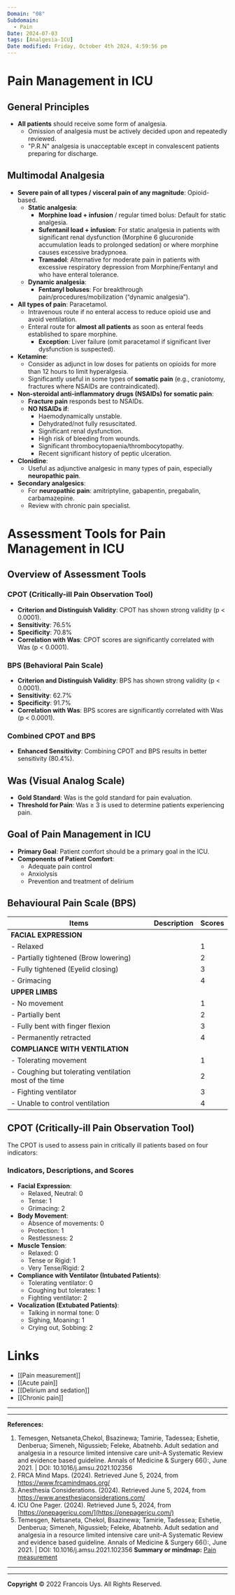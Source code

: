 ```yaml
---
Domain: "08"
Subdomain:
  - Pain
Date: 2024-07-03
tags: [Analgesia-ICU]
Date modified: Friday, October 4th 2024, 4:59:56 pm
---
```


# Pain Management in ICU

## General Principles
- **All patients** should receive some form of analgesia.
  - Omission of analgesia must be actively decided upon and repeatedly reviewed.
  - "P.R.N" analgesia is unacceptable except in convalescent patients preparing for discharge.
  
## Multimodal Analgesia
- **Severe pain of all types / visceral pain of any magnitude**: Opioid-based.
  - **Static analgesia**:
	- **Morphine load + infusion** / regular timed bolus: Default for static analgesia.
	- **Sufentanil load + infusion**: For static analgesia in patients with significant renal dysfunction (Morphine 6 glucuronide accumulation leads to prolonged sedation) or where morphine causes excessive bradypnoea.
	- **Tramadol**: Alternative for moderate pain in patients with excessive respiratory depression from Morphine/Fentanyl and who have enteral tolerance.
  - **Dynamic analgesia**:
	- **Fentanyl boluses**: For breakthrough pain/procedures/mobilization (“dynamic analgesia”).
- **All types of pain**: Paracetamol.
  - Intravenous route if no enteral access to reduce opioid use and avoid ventilation.
  - Enteral route for **almost all patients** as soon as enteral feeds established to spare morphine.
	- **Exception**: Liver failure (omit paracetamol if significant liver dysfunction is suspected).
- **Ketamine**:
  - Consider as adjunct in low doses for patients on opioids for more than 12 hours to limit hyperalgesia.
  - Significantly useful in some types of **somatic pain** (e.g., craniotomy, fractures where NSAIDs are contraindicated).
- **Non-steroidal anti-inflammatory drugs (NSAIDs) for somatic pain**:
  - **Fracture pain** responds best to NSAIDs.
  - **NO NSAIDs if**:
	- Haemodynamically unstable.
	- Dehydrated/not fully resuscitated.
	- Significant renal dysfunction.
	- High risk of bleeding from wounds.
	- Significant thrombocytopaenia/thrombocytopathy.
	- Recent significant history of peptic ulceration.
- **Clonidine**:
  - Useful as adjunctive analgesic in many types of pain, especially **neuropathic pain**.
- **Secondary analgesics**:
  - For **neuropathic pain**: amitriptyline, gabapentin, pregabalin, carbamazepine.
  - Review with chronic pain specialist.

# Assessment Tools for Pain Management in ICU

## Overview of Assessment Tools

### CPOT (Critically-ill Pain Observation Tool)

- **Criterion and Distinguish Validity**: CPOT has shown strong validity (p < 0.0001).
- **Sensitivity**: 76.5%
- **Specificity**: 70.8%
- **Correlation with Was**: CPOT scores are significantly correlated with Was (p < 0.0001).

### BPS (Behavioral Pain Scale)

- **Criterion and Distinguish Validity**: BPS has shown strong validity (p < 0.0001).
- **Sensitivity**: 62.7%
- **Specificity**: 91.7%
- **Correlation with Was**: BPS scores are significantly correlated with Was (p < 0.0001).

### Combined CPOT and BPS

- **Enhanced Sensitivity**: Combining CPOT and BPS results in better sensitivity (80.4%).

## Was (Visual Analog Scale)

- **Gold Standard**: Was is the gold standard for pain evaluation.
- **Threshold for Pain**: Was ≥ 3 is used to determine patients experiencing pain.

## Goal of Pain Management in ICU

- **Primary Goal**: Patient comfort should be a primary goal in the ICU.
- **Components of Patient Comfort**:
	- Adequate pain control
	- Anxiolysis
	- Prevention and treatment of delirium
## Behavioural Pain Scale (BPS)

| Items                | Description                                            | Scores |
|----------------------|--------------------------------------------------------|--------|
| **FACIAL EXPRESSION**|                                                        |        |
| - Relaxed            |                                                        | 1      |
| - Partially tightened (Brow lowering)  |                                    | 2      |
| - Fully tightened (Eyelid closing)    |                                    | 3      |
| - Grimacing          |                                                        | 4      |
| **UPPER LIMBS**      |                                                        |        |
| - No movement        |                                                        | 1      |
| - Partially bent     |                                                        | 2      |
| - Fully bent with finger flexion       |                                    | 3      |
| - Permanently retracted |                                                  | 4      |
| **COMPLIANCE WITH VENTILATION** |                                              |        |
| - Tolerating movement|                                                        | 1      |
| - Coughing but tolerating ventilation most of the time |                    | 2      |
| - Fighting ventilator|                                                        | 3      |
| - Unable to control ventilation |                                            | 4      |

## CPOT (Critically-ill Pain Observation Tool)

The CPOT is used to assess pain in critically ill patients based on four indicators:

### Indicators, Descriptions, and Scores
- **Facial Expression**:
  - Relaxed, Neutral: 0
  - Tense: 1
  - Grimacing: 2
- **Body Movement**:
  - Absence of movements: 0
  - Protection: 1
  - Restlessness: 2
- **Muscle Tension**:
  - Relaxed: 0
  - Tense or Rigid: 1
  - Very Tense/Rigid: 2
- **Compliance with Ventilator (Intubated Patients)**:
  - Tolerating ventilator: 0
  - Coughing but tolerates: 1
  - Fighting ventilator: 2
- **Vocalization (Extubated Patients)**:
  - Talking in normal tone: 0
  - Sighing, Moaning: 1
  - Crying out, Sobbing: 2

# Links
- [[Pain measurement]]
- [[Acute pain]]
- [[Delirium and sedation]]
- [[Chronic pain]]

---

---
**References:**

1. Temesgen, Netsaneta,Chekol, Bsazinewa; Tamirie, Tadessea; Eshetie, Denberua; Simeneh, Nigussieb; Feleke, Abatnehb. Adult sedation and analgesia in a resource limited intensive care unit–A Systematic Review and evidence based guideline. Annals of Medicine & Surgery 66():, June 2021. | DOI: 10.1016/j.amsu.2021.102356
2. FRCA Mind Maps. (2024). Retrieved June 5, 2024, from https://www.frcamindmaps.org/
3. Anesthesia Considerations. (2024). Retrieved June 5, 2024, from https://www.anesthesiaconsiderations.com/
4. ICU One Pager. (2024). Retrieved June 5, 2024, from [https://onepagericu.com/](https://onepagericu.com/)
5. Temesgen, Netsaneta, Chekol, Bsazinewa; Tamirie, Tadessea; Eshetie, Denberua; Simeneh, Nigussieb; Feleke, Abatnehb. Adult sedation and analgesia in a resource limited intensive care unit–A Systematic Review and evidence based guideline. Annals of Medicine & Surgery 66():, June 2021. | DOI: 10.1016/j.amsu.2021.102356
**Summary or mindmap:**
[Pain measurement](https://frcamindmaps.org/mindmaps/painmedicine/painmeasurement/painmeasurement.html)

---------------------------------------------------------------------------------------------
---
**Copyright**
© 2022 Francois Uys. All Rights Reserved.